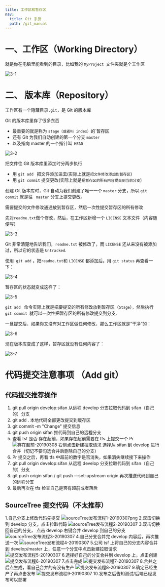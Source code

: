 ```yaml
---
title: 工作区和暂存区
nav:
  title: Git 手册
  path: /git_manual
---
```


# 一、工作区（Working Directory）

就是你在电脑里能看到的目录，比如我的 `MyProject `文件夹就是个工作区

![3-1](../../assets/3-1.png)

# 二、 版本库（Repository）

工作区有一个隐藏目录`.git`，是 Git 的版本库

Git 的版本库里存了很多东西

- 最重要的就是称为 `stage（或者叫 index）`的`暂存区
- 还有 Git 为我们自动创建的第一个分支 `master`
- 以及指向 master 的一个指针叫` HEAD`

![3-2](../../assets/3-2.jpeg)

把文件往 Git 版本库里添加时分两步执行

- 用 `git add ` 把文件添加进去(实际上就是`把文件修改添加到暂存区`)
- 用 `git commit` 提交更改(实际上就是`把暂存区的所有内容提交到当前分支`)

创建 Git 版本库时，Git 自动为我们创建了唯一一个 `master` 分支，所以 `git commit` 就是往 ` master` 分支上提交更改。

需要提交的文件修改通通放到暂存区，然后一次性提交暂存区的所有修改

先对`readme.txt`做个修改，然后，在工作区新增一个 `LICENSE` 文本文件（内容随便写）

![3-3](../../assets/3-3.png)

Git 非常清楚地告诉我们，`readme.txt` 被修改了，而 `LICENSE` 还从来没有被添加过，所以它的状态是 `Untracked`.

使用` git add` ，把`readme.txt`和 `LICENSE` 都添加后，用 `git status` 再查看一下：

![3-4](../../assets/3-4.png)

暂存区的状态就变成这样了：

![3-5](../../assets/3-5.png)

`git add ` 命令实际上就是把要提交的所有修改放到暂存区（`Stage`），然后执行 `git commit `就可以一次性把暂存区的所有修改提交到分支.

一旦提交后，如果你又没有对工作区做任何修改，那么工作区就是“干净”的：

![3-6](../../assets/3-6.png)

现在版本库变成了这样，暂存区就没有任何内容了：

![3-7](../../assets/3-7.png)

# 代码提交注意事项 （Add git）

## 代码提交推荐操作

1. git pull origin develop:sifan 从远程 develop 分支拉取代码到 sifan（自己的）分支
2. git add . 本地代码全部更改提交到缓存区
3. git commit -m "Change" 提交信息
4. git push origin sifan 推代码到自己的远程分支
5. 查看 tsf 是否 存在超前，如果存在超前需要在 tfs 上提交一个 Pr
   ![存在超前-20190308](../../assets/存在超前-20190308.png)
   右侧点击新建拉取请求
   选择从 sifan 到 develop 进行合并（切记不要勾选合并后删除自己的分支）
6. Pr 提交之后，再看 tfs 中超前的数字是否消失，如果消失继续接下来操作
7. git pull origin develop:sifan 从远程 develop 分支拉取代码到 sifan（自己的）分支
8. git push origin sifan / git push —set-upstream origin 再次推送代码到自己的远程分支
9. 最后再次在 tfs 检查自己是否有超前或者落后

## SourceTree 提交代码（不太推荐）

1.自己分支上修改代码先提交
![sourceTree发布流程1-20190307png](../../assets/sourceTree发布流程1-20190307png.png) 2.双击切换到 develop 分支，点击拉取代码
![sourceTree发布流程2-20190307](../../assets/sourceTree发布流程2-20190307.png) 3.双击切换回自己的分支， 点击 develop 右键合并 develop 到自己的分支
![sourceTree发布流程3-20190307](../../assets/sourceTree发布流程3-20190307.png) 4.自己分支合并完 develop 内容后，再次推送一次
![sourceTree发布流程4-20190307](../../assets/sourceTree发布流程4-20190307.png) 5.公司 tsf 上将自己的分支内容合并到 develop/master 上，任意一个分支中点击新建拉取请求
![提交发布流程5-20190307](../../assets/提交发布流程5-20190307.png) 6.选择好自己的分支合并到 develop 上，点击创建
![提交发布流程6-20190307](../../assets/提交发布流程6-20190307.png) 7.点击完成
![提交发布流程7-20190307](../../assets/提交发布流程7-20190307.png) 8.合并之后点生成，看自己合并的有没有生产
![提交发布流程8-20190307](../../assets/提交发布流程8-20190307.png) 9.确定已经生产了再点击发布
![提交发布流程9-20190307](../../assets/提交发布流程9-20190307.png) 10.发布之后告知测试/后端已经发布可以部署
